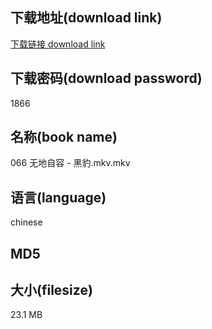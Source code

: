## 下载地址(download link)
[下载链接 download link](https://tutu365.netlify.app/?s=066+%E6%97%A0%E5%9C%B0%E8%87%AA%E5%AE%B9+-+%E9%BB%91%E8%B1%B9.mkv)

## 下载密码(download password)
1866

## 名称(book name)
066 无地自容 - 黑豹.mkv.mkv

## 语言(language)
chinese

## MD5


## 大小(filesize)
23.1 MB
